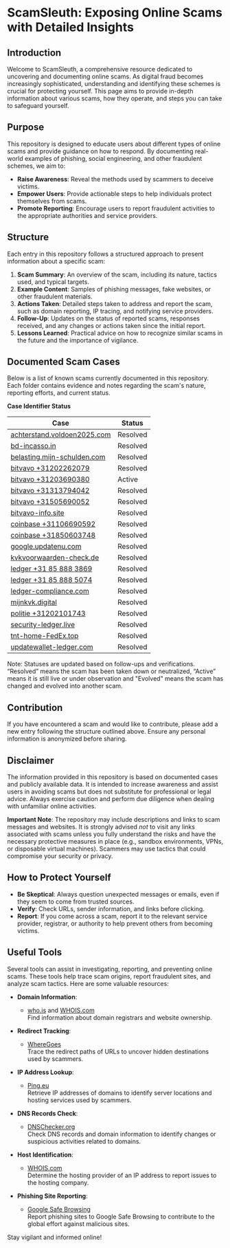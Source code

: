 # ScamSleuth: Exposing Online Scams with Detailed Insights

## Introduction
Welcome to ScamSleuth, a comprehensive resource dedicated to uncovering and documenting online scams. As digital fraud becomes increasingly sophisticated, understanding and identifying these schemes is crucial for protecting yourself. This page aims to provide in-depth information about various scams, how they operate, and steps you can take to safeguard yourself.

## Purpose
This repository is designed to educate users about different types of online scams and provide guidance on how to respond. By documenting real-world examples of phishing, social engineering, and other fraudulent schemes, we aim to:

- **Raise Awareness**: Reveal the methods used by scammers to deceive victims.
- **Empower Users**: Provide actionable steps to help individuals protect themselves from scams.
- **Promote Reporting**: Encourage users to report fraudulent activities to the appropriate authorities and service providers.

## Structure
Each entry in this repository follows a structured approach to present information about a specific scam:

1. **Scam Summary**: An overview of the scam, including its nature, tactics used, and typical targets.
2. **Example Content**: Samples of phishing messages, fake websites, or other fraudulent materials.
3. **Actions Taken**: Detailed steps taken to address and report the scam, such as domain reporting, IP tracing, and notifying service providers.
4. **Follow-Up**: Updates on the status of reported scams, responses received, and any changes or actions taken since the initial report.
5. **Lessons Learned**: Practical advice on how to recognize similar scams in the future and the importance of vigilance.

## Documented Scam Cases
Below is a list of known scams currently documented in this repository. Each folder contains evidence and notes regarding the scam's nature, reporting efforts, and current status.

**Case Identifier	Status**

| Case | Status |
|------|--------|
| [achterstand.voldoen2025.com](./achterstand.voldoen2025.com/)	| Resolved |
| [bd-incasso.in](./bd-incasso.in/)	| Resolved |
| [belasting.mijn-schulden.com](./belasting.mijn-schulden.com/)	| Resolved |
| [bitvavo +31202262079](./bitvavo%20%2B31202262079/) | Resolved |
| [bitvavo +31203690380](./bitvavo%20%2B31203690380/) | Active |
| [bitvavo +31313794042](./bitvavo%20%2B31313794042/) | Resolved |
| [bitvavo +31505690052](./bitvavo%20%2B31505690052/) | Resolved |
| [bitvavo-info.site](./bitvavo-info.site/)	| Resolved |
| [coinbase +31106690592](./coinbase%20%2B31106690592/)	| Resolved |
| [coinbase +31850603748](./coinbase%20%2B31850603748/)	| Resolved|
| [google.updatenu.com](./google.updatenu.com/)	| Resolved |
| [kvkvoorwaarden-check.de](./kvkvoorwaarden-check.de/)	| Resolved |
| [ledger +31 85 888 3869](./ledger%20%2B31%2085%20888%203869/) | Resolved |
| [ledger +31 85 888 5074](./ledger%20%2B31%2085%20888%205074/) | Resolved |
| [ledger-compliance.com](./ledger-compliance.com/) | Resolved |
| [mijnkvk.digital](./mijnkvk.digital/) | Resolved |
| [politie +31202101743](./politie%20%2B31202101743/) | Resolved |
| [security-ledger.live](./security-ledger.live/) | Resolved |
| [tnt-home-FedEx.top](./tnt-home-FedEx.top/) | Resolved |
| [updatewallet-ledger.com](./updatewallet-ledger.com/) | Resolved |

Note: Statuses are updated based on follow-ups and verifications. “Resolved” means the scam has been taken down or neutralized, “Active” means it is still live or under observation and "Evolved" means the scam has changed and evolved into another scam.

## Contribution
If you have encountered a scam and would like to contribute, please add a new entry following the structure outlined above. Ensure any personal information is anonymized before sharing.

## Disclaimer
The information provided in this repository is based on documented cases and publicly available data. It is intended to increase awareness and assist users in avoiding scams but does not substitute for professional or legal advice. Always exercise caution and perform due diligence when dealing with unfamiliar online activities.

**Important Note**: The repository may include descriptions and links to scam messages and websites. It is strongly advised *not* to visit any links associated with scams unless you fully understand the risks and have the necessary protective measures in place (e.g., sandbox environments, VPNs, or disposable virtual machines). Scammers may use tactics that could compromise your security or privacy.

## How to Protect Yourself
- **Be Skeptical**: Always question unexpected messages or emails, even if they seem to come from trusted sources.
- **Verify**: Check URLs, sender information, and links before clicking.
- **Report**: If you come across a scam, report it to the relevant service provider, registrar, or authority to help prevent others from becoming victims.

## Useful Tools
Several tools can assist in investigating, reporting, and preventing online scams. These tools help trace scam origins, report fraudulent sites, and analyze scam tactics. Here are some valuable resources:

- **Domain Information**:  
  - [who.is](https://who.is) and [WHOIS.com](https://www.whois.com/whois)  
  Find information about domain registrars and website ownership.

- **Redirect Tracking**:  
  - [WhereGoes](https://wheregoes.com/)  
  Trace the redirect paths of URLs to uncover hidden destinations used by scammers.

- **IP Address Lookup**:  
  - [Ping.eu](https://ping.eu/ping)  
  Retrieve IP addresses of domains to identify server locations and hosting services used by scammers.

- **DNS Records Check**:  
  - [DNSChecker.org](https://dnschecker.org/)  
  Check DNS records and domain information to identify changes or suspicious activities related to domains.

- **Host Identification**:  
  - [WHOIS.com](https://www.whois.com/whois)  
  Determine the hosting provider of an IP address to report issues to the hosting company.

- **Phishing Site Reporting**:  
  - [Google Safe Browsing](https://safebrowsing.google.com/safebrowsing/report_phish/?hl=en)  
  Report phishing sites to Google Safe Browsing to contribute to the global effort against malicious sites.

Stay vigilant and informed online!

